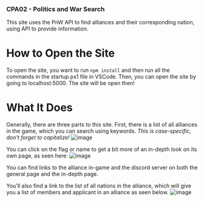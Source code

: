 ### CPA02 - Politics and War Search

This site uses the PnW API to find alliances and their corresponding nation, using API to provide information.

# How to Open the Site
To open the site, you want to run `npm install` and then run all the commands in the startup.ps1 file in VSCode. Then, you can open the site by going to localhost:5000.
The site will be open then!

# What It Does
Generally, there are three parts to this site. First, there is a list of all alliances in the game, which you can search using keywords.
*This is case-specific, don't forget to capitalize!*
![image](https://user-images.githubusercontent.com/99208757/166991485-910d93cd-5823-4174-898c-f10c4284dc8f.png)

You can click on the flag or name to get a bit more of an in-depth look on its own page, as seen here:
![image](https://user-images.githubusercontent.com/99208757/166990697-ce6247e2-2e25-43f4-9194-294ee98be02b.png)

You can find links to the alliance in-game and the discord server on both the general page and the in-depth page.

You'll also find a link to the list of all nations in the alliance, which will give you a list of members and applicant in an alliance as seen below.
![image](https://user-images.githubusercontent.com/99208757/166990395-a791411d-92d9-4d74-9482-dcd2dfd8cc32.png)
